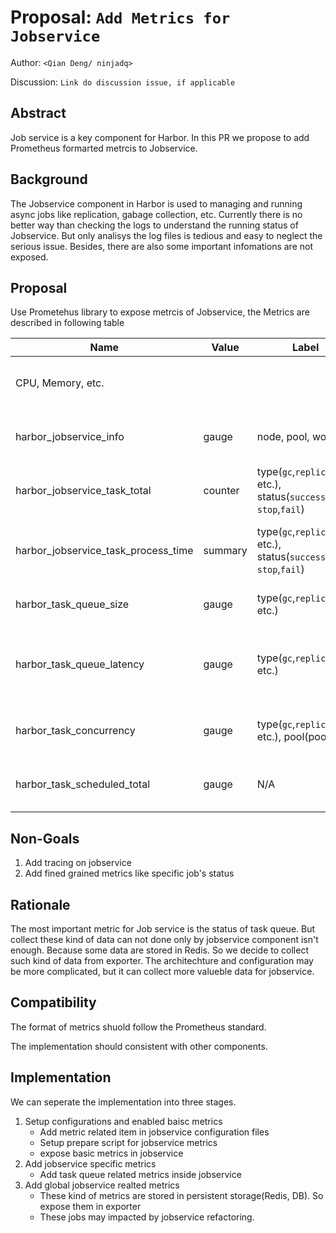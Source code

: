 # Proposal: `Add Metrics for Jobservice`

Author: `<Qian Deng/ ninjadq>`

Discussion: `Link do discussion issue, if applicable`

## Abstract

 Job service is a key component for Harbor. In this PR we propose to add Prometheus formarted metrcis to Jobservice.

## Background

The Jobservice component in Harbor is used to managing and running async jobs like replication, gabage collection, etc. Currently there is no better way than checking the logs to understand the running status of Jobservice. But only analisys the log files is tedious and easy to neglect the serious issue. Besides, there are also some important infomations are not exposed.

## Proposal

Use Prometehus library to expose metrcis of Jobservice, the Metrics are described in following table

| Name                                | Value   | Label                                                        | Describtion                                            | Component  |
| ----------------------------------- | ------- | ------------------------------------------------------------ | ------------------------------------------------------ | ---------- |
| CPU, Memory, etc.                   |         |                                                              | exposed by Prometheus golang library                   | Jobservice |
| harbor_jobservice_info              | gauge   | node, pool, workers                                          | the information of jobservice                          | Jobservice |
| harbor_jobservice_task_total        | counter | type(`gc`,`replication`, etc.), status(`success`, `stop`,`fail`) | The number of processed tasks                          | Jobservice |
| harbor_jobservice_task_process_time | summary | type(`gc`,`replication`, etc.), status(`success`, `stop`,`fail`) | The time duration of the task processing time          | Jobservice |
| harbor_task_queue_size              | gauge   | type(`gc`,`replication`, etc.)                               | Total number of tasks                                  | Exporter   |
| harbor_task_queue_latency           | gauge   | type(`gc`,`replication`, etc.)                               | how long ago the next job to be processed was enqueued | Exporter   |
| harbor_task_concurrency             | gauge   | type(`gc`,`replication`, etc.), pool(pool ID)                | Total number of concurrency on a pool                  | Exporter   |
| harbor_task_scheduled_total         | gauge   | N/A                                                          | total number of scheduled job                          | Exporter   |

## Non-Goals

1. Add tracing on jobservice
2. Add fined grained metrics like specific job's status

## Rationale

The most important metric for Job service is the status of task queue. But collect these kind of data can not done only by jobservice component isn't enough.  Because some data are stored in Redis. So we decide to collect such kind of data from exporter. The architechture and configuration may be more complicated, but it can collect more valueble data for jobservice.

## Compatibility

The format of metrics shuold follow the Prometheus standard. 

The implementation should consistent with other components.

## Implementation

We can seperate the implementation into three stages.

1. Setup configurations and enabled baisc metrics
   * Add metric related item in jobservice configuration files
   * Setup prepare script for jobservice metrics
   * expose basic metrics in jobservice
2. Add jobservice specific metrics
   * Add task queue related metrics inside jobservice
3. Add global jobservice realted metrics
   * These kind of metrics are stored in persistent storage(Redis, DB). So expose them in exporter
   * These jobs may impacted by jobservice refactoring.